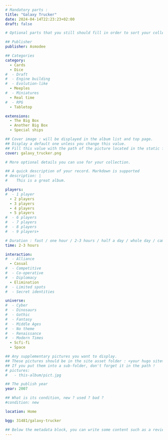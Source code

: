 ```yaml
---
# Mandatory parts :
title: "Galaxy Trucker"
date: 2024-04-14T22:23:23+02:00
draft: false

# Optional parts that you still should fill in order to sort your collection

## Publisher
publisher: Asmodee

## Categories
category:
  - Cards
  - Dice
#  - Draft
#  - Engine building
#  - Evolution-like
  - Meeples
#  - Miniatures
  - Real time
#  - RPG
  - Tabletop

extensions:
  - The Big Box
  - Another Big Box
  - Special ships

## Cover image : will be displayed in the album list and top page.
## Display a default one unless you change this value.
## Fill this value with the path of the picture located in the static folder
cover: galaxy_trucker.png

# More optional details you can use for your collection.

## A quick description of your record. Markdown is supported
# description: |
#    This is a great album.

players:
#  - 1 player
  - 2 players
  - 3 players
  - 4 players
  - 5 players
#  - 6 players
#  - 7 players
#  - 8 players
#  - 9 players+

# Duration : fast / one hour / 2-3 hours / half a day / whole day / campaign
time: 2-3 hours

interaction:
#  - Alliance
  - Casual
#  - Competitive
#  - Co-operative
#  - Diplomacy
  - Elimination
#  - Limited spots
#  - Secret identities

universe:
#  - Cyber
#  - Dinosaurs
#  - Gothic
#  - Fantasy
#  - Middle Ages
#  - No theme
#  - Renaissance
#  - Modern Times
  - Scfi-fi
  - Space

## Any supplementary pictures you want to display.
## These pictures should be in the site asset folder : <your hugo site>/static
## If you put them into a sub-folder, don't forget it in the path !
# pictures:
#   - this-album/pict.jpg

## The publish year
year: 2007

## What is its condition, new ? used ? bad ?
#condition: new

location: Home

bgg: 31481/galaxy-trucker

## Below the metadata block, you can write some content such as a review or anything else you want. It'll be displayed in the album page.
---
```

